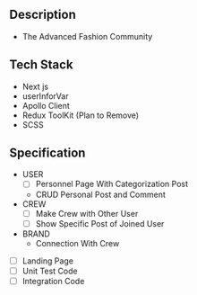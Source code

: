 ## Description

- The Advanced Fashion Community

## Tech Stack

- Next js
- userInforVar
- Apollo Client
- Redux ToolKit (Plan to Remove)
- SCSS

## Specification

- USER
  - [ ] Personnel Page With Categorization Post
  - CRUD Personal Post and Comment
- CREW
  - [ ] Make Crew with Other User
  - [ ] Show Specific Post of Joined User
- BRAND
  - Connection With Crew
- [ ] Landing Page
- [ ] Unit Test Code
- [ ] Integration Code
